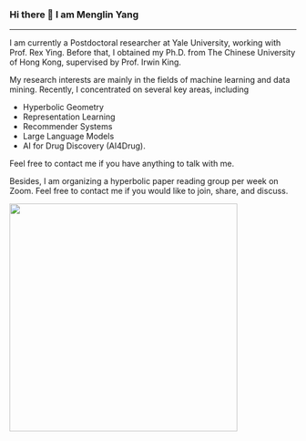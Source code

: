 ### Hi there 👋 I am Menglin Yang

---

I am currently a Postdoctoral researcher at Yale University, working with Prof. Rex Ying. Before that, I obtained my Ph.D. from The Chinese University of Hong Kong, supervised by Prof. Irwin King.

My research interests are mainly in the fields of machine learning and data mining. Recently, I concentrated on several key areas, including 
- Hyperbolic Geometry
- Representation Learning
- Recommender Systems
- Large Language Models
- AI for Drug Discovery (AI4Drug).

Feel free to contact me if you have anything to talk with me.

Besides, I am organizing a hyperbolic paper reading group per week on Zoom. Feel free to contact me if you would like to join, share, and discuss.


<img src="https://hackmd.io/_uploads/BkCgfrofp.png" width="400" />

